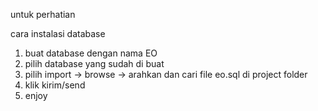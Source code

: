 untuk perhatian

cara instalasi database
1. buat database dengan nama EO
2. pilih database yang sudah di buat
3. pilih import -> browse -> arahkan dan cari file eo.sql di project folder
4. klik kirim/send
5. enjoy